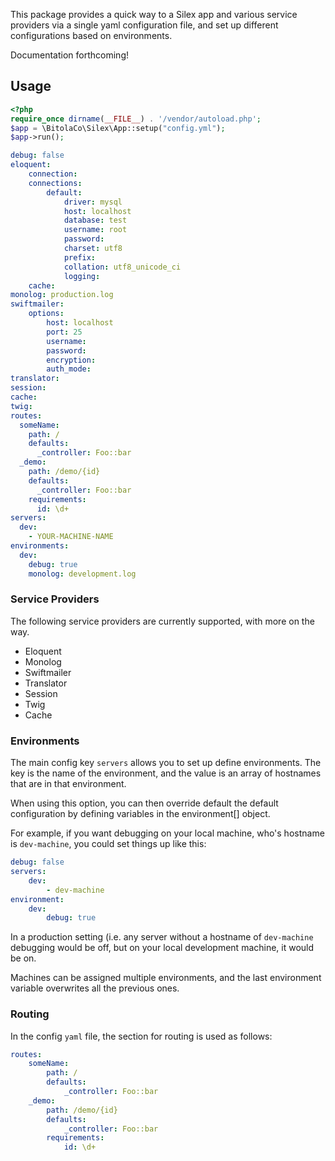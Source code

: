 This package provides a quick way to a Silex app and
various service providers via a single yaml configuration
file, and set up different configurations based on environments.

Documentation forthcoming!

## Usage

```php
<?php
require_once dirname(__FILE__) . '/vendor/autoload.php';
$app = \BitolaCo\Silex\App::setup("config.yml");
$app->run();
```

```yaml
debug: false
eloquent:
    connection:
    connections:
        default:
            driver: mysql
            host: localhost
            database: test
            username: root
            password:
            charset: utf8
            prefix:
            collation: utf8_unicode_ci
            logging:
    cache:
monolog: production.log
swiftmailer:
    options:
        host: localhost
        port: 25
        username:
        password:
        encryption:
        auth_mode:
translator:
session:
cache:
twig:
routes:
  someName:
    path: /
    defaults:
      _controller: Foo::bar
  _demo:
    path: /demo/{id}
    defaults:
      _controller: Foo::bar
    requirements:
      id: \d+
servers:
  dev:
    - YOUR-MACHINE-NAME
environments:
  dev:
    debug: true
    monolog: development.log
```

### Service Providers

The following service providers are currently supported, with more on the way.

- Eloquent
- Monolog
- Swiftmailer
- Translator
- Session
- Twig
- Cache

### Environments

The main config key `servers` allows you to set up define environments. The key
is the name of the environment, and the value is an array of hostnames that are in
that environment.

When using this option, you can then override default the default configuration by 
defining variables in the environment[<name>] object.

For example, if you want debugging on your local machine, who's hostname is `dev-machine`,
you could set things up like this:


```yaml
debug: false
servers:
	dev:
		- dev-machine
environment:
	dev:
		debug: true
``` 

In a production setting (i.e. any server without a hostname of `dev-machine` debugging 
would be off, but on your local development machine, it would be on.

Machines can be assigned multiple environments, and the last environment variable 
overwrites all the previous ones.

### Routing

In the config `yaml` file, the section for routing is used as follows:

```yaml
routes:
	someName:
    	path: /
    	defaults:
      		_controller: Foo::bar
	_demo:
    	path: /demo/{id}
    	defaults:
      		_controller: Foo::bar
    	requirements:
      		id: \d+
```

